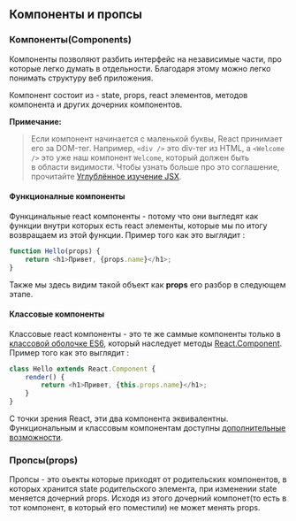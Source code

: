 ## Компоненты и пропсы

### Компоненты(Components)

Компоненты позволяют разбить интерфейс на независимые части, про которые легко думать в отдельности. Благодаря этому можно легко понимать структуру веб приложения.

Компонент состоит из - state, props, react элементов, методов компонента и других дочерних компонентов.

**Примечание:**
> Если компонент начинается с маленькой буквы, React принимает его за DOM-тег. Например, `<div />` это div-тег из HTML, а `<Welcome />` это уже наш компонент `Welcome`, который должен быть в области видимости.
Чтобы узнать больше про это соглашение, прочитайте [Углублённое изучение JSX](https://ru.reactjs.org/docs/jsx-in-depth.html#user-defined-components-must-be-capitalized).

#### Функционалные компоненты

Функцинальные react компоненты - потому что они выгледят как функции внутри которых есть react элементы, которые мы по итогу возвращаем из этой функции. Пример того как это выглядит :

```js
function Hello(props) {
	return <h1>Привет, {props.name}</h1>;
}
```

Также мы здесь видим такой объект как **props** его разбор в следующем этапе.

#### Классовые компоненты

Классовые react компоненты - это те же саммые компоненты только в [классовой оболочке ES6](https://developer.mozilla.org/ru-RU/docs/Web/JavaScript/Reference/Classes), который наследует методы [React.Component](https://ru.reactjs.org/docs/react-component.html). Пример того как это выглядит :

```js
class Hello extends React.Component {
	render() {
		return <h1>Привет, {this.props.name}</h1>; 
	}
}
```

С точки зрения React, эти два компонента эквивалентны. Функциональным и классовым компонентам доступны [дополнительные возможности]((https://ru.reactjs.org/docs/state-and-lifecycle.html)).

### Пропсы(props)

Пропсы - это оъекты которые приходят от родительских компонентов, в которых хранится state родительского элемента, при изменении state меняется дочерний props. Исходя из этого дочерний компонет(то есть в тот компонент, в который его поместили) не может менять props.






